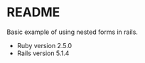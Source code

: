 # README

Basic example of using nested forms in rails.

* Ruby version 2.5.0
* Rails version 5.1.4
